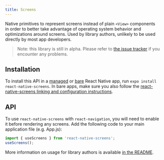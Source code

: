 ```yaml
---
title: Screens
---
```


Native primitives to represent screens instead of plain `<View>` components in order to better take advantage of operating system behavior and optimizations around screens. Used by library authors, unlikely to be used directly by most app developers.

> Note: this library is still in alpha. Please refer to [the issue tracker](https://github.com/kmagiera/react-native-screens/issues) if you encounter any problems.

## Installation

To install this API in a [managed](../../introduction/managed-vs-bare/#managed-workflow) or [bare](../../introduction/managed-vs-bare/#bare-workflow) React Native app, run `expo install react-native-screens`. In bare apps, make sure you also follow the [react-native-screens linking and configuration instructions](https://github.com/kmagiera/react-native-screens).

## API

To use `react-native-screens` with `react-navigation`, you will need to enable it before rendering any screens. Add the following code to your main application file (e.g. App.js):

```js
import { useScreens } from 'react-native-screens';
useScreens();
```

More information on usage for library authors is available [in the README](https://github.com/kmagiera/react-native-screens/tree/43b2d7a92d1bda8ddf57d9fefa3bbe5a8d2afecf).